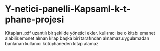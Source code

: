 # Y-netici-panelli-Kapsaml-k-t-phane-projesi
Kitapları .pdf uzantılı bir şekilde yönetici ekler. kullanıcı ise o kitabı emanet alabilir.emanet alınan kitap başka biri tarafından alınamaz.uygulamadan banlanan kullanıcı kütüphaneden kitap alamaz
